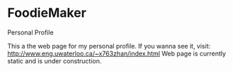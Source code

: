 # FoodieMaker
Personal Profile

This a the web page for my personal profile. If you wanna see it, visit: http://www.eng.uwaterloo.ca/~x763zhan/index.html
Web page is currently static and is under construction.

